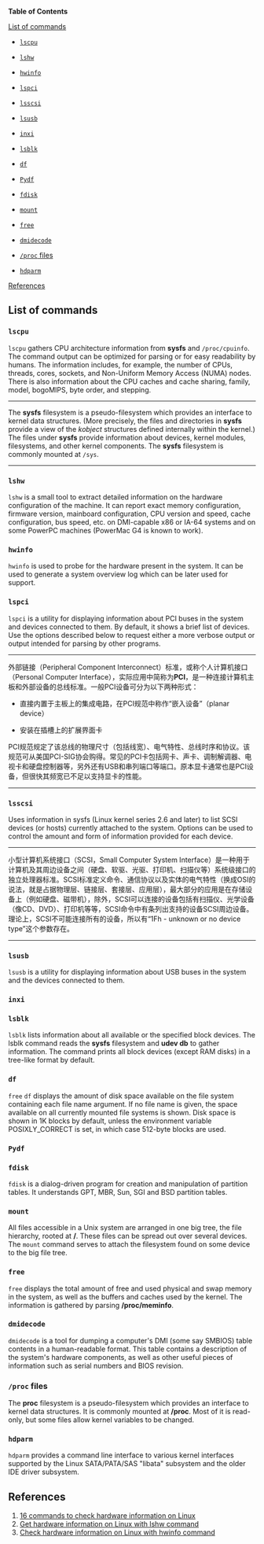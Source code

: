 **Table of Contents**

[List of commands](#list-of-commands)

- [`lscpu`](#lscpu)

- [`lshw`](#lshw)

- [`hwinfo`](#hwinfo)

- [`lspci`](#lspci)

- [`lsscsi`](#lsscsi)

- [`lsusb`](#lsusb)

- [`inxi`](#inxi)

- [`lsblk`](#lsblk)

- [`df`](#df)

- [`Pydf`](#Pydf)

- [`fdisk`](#fdisk)

- [`mount`](#mount)

- [`free`](#free)

- [`dmidecode`](#dmidecode)

- [`/proc` files](#proc-files)

- [`hdparm`](#hdparm)

[References](#references)

## List of commands

### `lscpu`

`lscpu` gathers CPU architecture information from **sysfs** and `/proc/cpuinfo`. The command output can be optimized for parsing or for easy readability by humans. The information includes, for example, the number of CPUs, threads, cores, sockets, and Non-Uniform Memory Access (NUMA) nodes. There is also information about the CPU caches and cache sharing, family, model, bogoMIPS, byte order, and stepping.

---

The **sysfs** filesystem is a pseudo-filesystem which provides an interface to kernel data structures. (More precisely, the files and directories in **sysfs** provide a view of the *kobject* structures defined internally within the kernel.) The files under **sysfs** provide information about devices, kernel modules, filesystems, and other kernel components. The **sysfs** filesystem is commonly mounted at `/sys`.

---

### `lshw`

`lshw` is a small tool to extract detailed information on the hardware configuration of the machine. It can report exact memory configuration, firmware version, mainboard configuration, CPU version and speed, cache configuration, bus speed, etc. on DMI-capable x86 or IA-64 systems and on some PowerPC machines (PowerMac G4 is known to work).

### `hwinfo`

`hwinfo` is used to probe for the hardware present in the system. It can be used to generate a system overview log which can be later used for support.

### `lspci`

`lspci` is a utility for displaying information about PCI buses in the system and devices connected to them. By default, it shows a brief list of devices. Use the options described below to request either a more verbose output or output intended for parsing by other programs.

---

外部链接（Peripheral Component Interconnect）标准，或称个人计算机接口（Personal Computer Interface），实际应用中简称为**PCI**，是一种连接计算机主板和外部设备的总线标准。一般PCI设备可分为以下两种形式：

- 直接内置于主板上的集成电路，在PCI规范中称作“嵌入设备”（planar device）

- 安装在插槽上的扩展界面卡

PCI规范规定了该总线的物理尺寸（包括线宽）、电气特性、总线时序和协议。该规范可从美国PCI-SIG协会购得。常见的PCI卡包括网卡、声卡、调制解调器、电视卡和硬盘控制器等，另外还有USB和串列端口等端口。原本显卡通常也是PCI设备，但很快其频宽已不足以支持显卡的性能。

---

### `lsscsi`

Uses information in sysfs (Linux kernel series 2.6 and later) to list SCSI devices (or hosts) currently attached to the system. Options can be used to control the amount and form of  information provided for each device.

---

小型计算机系统接口（SCSI，Small Computer System Interface）是一种用于计算机及其周边设备之间（硬盘、软驱、光驱、打印机、扫描仪等）系统级接口的独立处理器标准。SCSI标准定义命令、通信协议以及实体的电气特性（换成OSI的说法，就是占据物理层、链接层、套接层、应用层），最大部分的应用是在存储设备上（例如硬盘、磁带机），除外，SCSI可以连接的设备包括有扫描仪、光学设备（像CD、DVD）、打印机等等，SCSI命令中有条列出支持的设备SCSI周边设备。理论上，SCSI不可能连接所有的设备，所以有“1Fh - unknown or no device type”这个参数存在。

---

### `lsusb`

`lsusb` is a utility for displaying information about USB buses in the system and the devices connected to them.

### `inxi`

### `lsblk`

`lsblk` lists information about all available or the specified block devices. The lsblk command reads the **sysfs** filesystem and **udev db** to gather information. The command prints all block devices (except RAM disks) in a tree-like format by default.

### `df`
`free`
`df` displays the amount of disk space available on the file system containing each file name argument. If no file name is given, the space available on all currently mounted file systems is shown. Disk space is shown in 1K blocks by default, unless the environment variable POSIXLY_CORRECT is set, in which case 512-byte blocks are used.

### `Pydf`


### `fdisk`

`fdisk` is a dialog-driven program for creation and manipulation of partition tables. It understands GPT, MBR, Sun, SGI and BSD partition tables.

### `mount`

All files accessible in a Unix system are arranged in one big tree, the file hierarchy, rooted at **/**.  These files can be spread out over several devices. The `mount` command serves to attach the filesystem found on some device to the big file tree.

### `free`

`free` displays the total amount of free and used physical and swap memory in the system, as well as the buffers and caches used by the kernel. The information is gathered by parsing **/proc/meminfo**.

### `dmidecode`

`dmidecode` is a tool for dumping a computer's DMI (some say SMBIOS) table contents in a human-readable format. This table contains a description of the system's hardware components, as well as other useful pieces of information such as serial numbers and BIOS revision.

### `/proc` files

The **proc** filesystem is a pseudo-filesystem which provides an interface to kernel data structures. It is commonly mounted at **/proc**. Most of it is read-only, but some files allow kernel variables to be changed.

### `hdparm`

`hdparm` provides a command line interface to various kernel interfaces supported by the Linux SATA/PATA/SAS "libata" subsystem and the older IDE driver subsystem.

## References

1. [16 commands to check hardware information on Linux](https://www.binarytides.com/linux-commands-hardware-info/)
2. [Get hardware information on Linux with lshw command](https://www.binarytides.com/linux-lshw-command/)
3. [Check hardware information on Linux with hwinfo command](https://www.binarytides.com/linux-hwinfo-command/)
